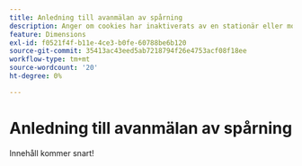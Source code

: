 ```yaml
---
title: Anledning till avanmälan av spårning
description: Anger om cookies har inaktiverats av en stationär eller mobil webbläsare.
feature: Dimensions
exl-id: f0521f4f-b11e-4ce3-b0fe-60788be6b120
source-git-commit: 35413ac43eed5ab7218794f26e4753acf08f18ee
workflow-type: tm+mt
source-wordcount: '20'
ht-degree: 0%

---
```


# Anledning till avanmälan av spårning

Innehåll kommer snart!
